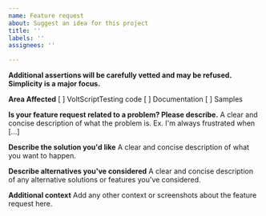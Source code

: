 ```yaml
---
name: Feature request
about: Suggest an idea for this project
title: ''
labels: ''
assignees: ''

---
```


**Additional assertions will be carefully vetted and may be refused. Simplicity is a major focus.**

**Area Affected**
[ ] VoltScriptTesting code
[ ] Documentation
[ ] Samples

**Is your feature request related to a problem? Please describe.**
A clear and concise description of what the problem is. Ex. I'm always frustrated when [...]

**Describe the solution you'd like**
A clear and concise description of what you want to happen.

**Describe alternatives you've considered**
A clear and concise description of any alternative solutions or features you've considered.

**Additional context**
Add any other context or screenshots about the feature request here.
